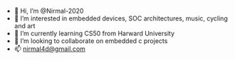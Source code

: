 - 👋 Hi, I’m @Nirmal-2020
- 👀 I’m interested in embedded devices, SOC architectures, music, cycling and art
- 🌱 I’m currently learning CS50 from Harward University
- 💞️ I’m looking to collaborate on embedded c projects
- 📫 nirmal4d@gmail.com

<!---
Nirmal-2020/Nirmal-2020 is a ✨ special ✨ repository because its `README.md` (this file) appears on your GitHub profile.
You can click the Preview link to take a look at your changes.
--->
